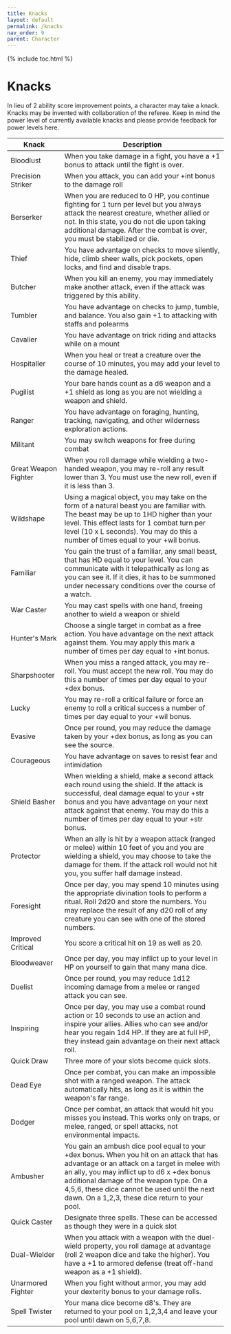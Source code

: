 ```yaml
---
title: Knacks
layout: default
permalink: /knacks
nav_order: 9
parent: Character
---
```

{% include toc.html %}


# Knacks
In lieu of 2 ability score improvement points, a character may take a knack. Knacks may be invented with collaboration of the referee. Keep in mind the power level of currently available knacks and please provide feedback for power levels here.

| Knack                | Description                                                                                                                                                                                                                                                                                                                            |
| -------------------- | -------------------------------------------------------------------------------------------------------------------------------------------------------------------------------------------------------------------------------------------------------------------------------------------------------------------------------------- |
| Bloodlust            | When you take damage in a fight, you have a +1 bonus to attack until the fight is over.                                                                                                                                                                                                                                                |
| Precision Striker    | When you attack, you can add your +int bonus to the damage roll                                                                                                                                                                                                                                                                        |
| Berserker            | When you are reduced to 0 HP, you continue fighting for 1 turn per level but you always attack the nearest creature, whether allied or not. In this state, you do not die upon taking additional damage. After the combat is over, you must be stabilized or die.                                                                      |
| Thief                | You have advantage on checks to move silently, hide, climb sheer walls, pick pockets, open locks, and find and disable traps.                                                                                                                                                                                                          |
| Butcher              | When you kill an enemy, you may immediately make another attack, even if the attack was triggered by this ability.                                                                                                                                                                                                                     |
| Tumbler              | You have advantage on checks to jump, tumble, and balance. You also gain +1 to attacking with staffs and polearms                                                                                                                                                                                                                      |
| Cavalier             | You have advantage on trick riding and attacks while on a mount                                                                                                                                                                                                                                                                        |
| Hospitaller          | When you heal or treat a creature over the course of 10 minutes, you may add your level to the damage healed.                                                                                                                                                                                                                          |
| Pugilist             | Your bare hands count as a d6 weapon and a +1 shield as long as you are not wielding a weapon and shield.                                                                                                                                                                                                                              |
| Ranger               | You have advantage on foraging, hunting, tracking, navigating, and other wilderness exploration actions.                                                                                                                                                                                                                               |
| Militant             | You may switch weapons for free during combat                                                                                                                                                                                                                                                                                          |
| Great Weapon Fighter | When you roll damage while wielding a two-handed weapon, you may re-roll any result lower than 3. You must use the new roll, even if it is less than 3.                                                                                                                                                                                |
| Wildshape            | Using a magical object, you may take on the form of a natural beast you are familiar with. The beast may be up to 1HD higher than your level. This effect lasts for 1 combat turn per level (10 x L seconds). You may do this a number of times equal to your +wil bonus.                                                              |
| Familiar             | You gain the trust of a familiar, any small beast, that has HD equal to your level. You can communicate with it telepathically as long as you can see it. If it dies, it has to be summoned under necessary conditions over the course of a watch.                                                                                     |
| War Caster           | You may cast spells with one hand, freeing another to wield a weapon or shield                                                                                                                                                                                                                                                         |
| Hunter's Mark        | Choose a single target in combat as a free action. You have advantage on the next attack against them. You may apply this mark a number of times per day equal to +int bonus.                                                                                                                                                          |
| Sharpshooter         | When you miss a ranged attack, you may re-roll. You must accept the new roll. You may do this a number of times per day equal to your +dex bonus.                                                                                                                                                                                      |
| Lucky                | You may re-roll a critical failure or force an enemy to roll a critical success a number of times per day equal to your +wil bonus.                                                                                                                                                                                                    |
| Evasive              | Once per round, you may reduce the damage taken by your +dex bonus, as long as you can see the source.                                                                                                                                                                                                                                 |
| Courageous           | You have advantage on saves to resist fear and intimidation                                                                                                                                                                                                                                                                            |
| Shield Basher        | When wielding a shield, make a second attack each round using the shield. If the attack is successful, deal damage equal to your +str bonus and you have advantage on your next attack against that enemy. You may do this a number of times per day equal to your +str bonus.                                                         |
| Protector            | When an ally is hit by a weapon attack (ranged or melee) within 10 feet of you and you are wielding a shield, you may choose to take the damage for them. If the attack roll would not hit you, you suffer half damage instead.                                                                                                        |
| Foresight            | Once per day, you may spend 10 minutes using the appropriate divination tools to perform a ritual. Roll 2d20 and store the numbers. You may replace the result of any d20 roll of any creature you can see with one of the stored numbers.                                                                                             |
| Improved Critical    | You score a critical hit on 19 as well as 20.                                                                                                                                                                                                                                                                                          |
| Bloodweaver          | Once per day, you may inflict up to your level in HP on yourself to gain that many mana dice.                                                                                                                                                                                                                                          |
| Duelist              | Once per round, you may reduce 1d12 incoming damage from a melee or ranged attack you can see.                                                                                                                                                                                                                                         |
| Inspiring            | Once per day, you may use a combat round action or 10 seconds to use an action and inspire your allies. Allies who can see and/or hear you regain 1d4 HP. If they are at full HP, they instead gain advantage on their next attack roll.                                                                                               |
| Quick Draw           | Three more of your slots become quick slots.                                                                                                                                                                                                                                                                                           |
| Dead Eye             | Once per combat, you can make an impossible shot with a ranged weapon. The attack automatically hits, as long as it is within the weapon's far range.                                                                                                                                                                                  |
| Dodger               | Once per combat, an attack that would hit you misses you instead. This works only on traps, or melee, ranged, or spell attacks, not environmental impacts.                                                                                                                                                                             |
| Ambusher             | You gain an ambush dice pool equal to your +dex bonus. When you hit on an attack that has advantage or an attack on a target in melee with an ally, you may inflict up to d6 x +dex bonus additional damage of the weapon type. On a 4,5,6, these dice cannot be used until the next dawn. On a 1,2,3, these dice return to your pool. |
| Quick Caster         | Designate three spells. These can be accessed as though they were in a quick slot                                                                                                                                                                                                                                                      |
| Dual-Wielder         | When you attack with a weapon with the duel-wield property, you roll damage at advantage (roll 2 weapon dice and take the higher). You have a +1 to armored defense (treat off-hand weapon as a +1 shield).                                                                                                                            |
| Unarmored Fighter    | When you fight without armor, you may add your dexterity bonus to your damage rolls.                                                                                                                                                                                                                                                   |
| Spell Twister        | Your mana dice become d8's. They are returned to your pool on 1,2,3,4 and leave your pool until dawn on 5,6,7,8.                                                                                                                                                                                                                       |
